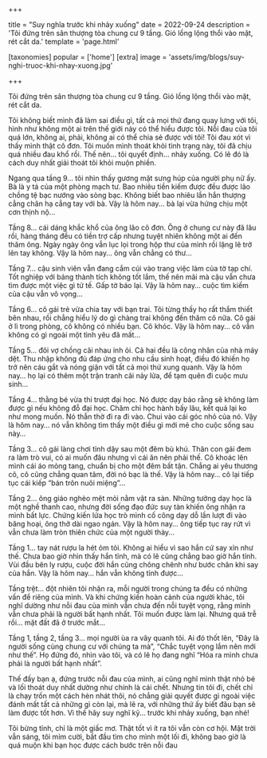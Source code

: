 +++

title = "Suy nghĩa trước khi nhảy xuống"
date = 2022-09-24
description = 'Tôi đứng trên sân thượng tòa chung cư 9 tầng. Gió lồng lộng thổi vào mặt, rét cắt da.'
template = 'page.html'

[taxonomies]
popular = ['home']
[extra]
image = 'assets/img/blogs/suy-nghi-truoc-khi-nhay-xuong.jpg'

+++

Tôi đứng trên sân thượng tòa chung cư 9 tầng. Gió lồng lộng thổi vào mặt, rét cắt da.

Tôi không biết mình đã làm sai điều gì, tất cả mọi thứ đang quay lưng với tôi, hình như không một ai trên thế giới này có thể hiểu được tôi. Nỗi đau của tôi quá lớn, không ai, phải, không ai có thể chia sẻ được với tôi! Tôi đau xót vì thấy mình thật cô đơn. Tôi muốn mình thoát khỏi tình trạng này, tôi đã chịu quá nhiều đau khổ rồi. Thế nên... tôi quyết định… nhảy xuống. Có lẽ đó là cách duy nhất giải thoát tôi khỏi muộn phiền.

Ngang qua tầng 9… tôi nhìn thấy gương mặt sưng húp của người phụ nữ ấy. Bà là y tá của một phòng mạch tư. Bao nhiêu tiền kiếm được đều được lão chồng tệ bạc nướng vào sòng bạc. Không biết bao nhiêu lần hắn thượng cẳng chân hạ cẳng tay với bà. Vậy là hôm nay... bà lại vừa hứng chịu một cơn thịnh nộ…

Tầng 8… cái dáng khắc khổ của ông lão cô đơn. Ông ở chung cư này đã lâu rồi, hàng tháng đều có tiền trợ cấp nhưng tuyệt nhiên không một ai đến thăm ông. Ngày ngày ông vẫn lục lọi trong hộp thư của mình rồi lặng lẽ trở lên tay không. Vậy là hôm nay… ông vẫn chẳng có thư…

Tầng 7… cậu sinh viên vẫn đang cắm cúi vào trang việc làm của tờ tạp chí. Tốt nghiệp với bảng thành tích không tốt lắm, thế nên mãi mà cậu vẫn chưa tìm được một việc gì tử tế. Gấp tờ báo lại. Vậy là hôm nay… cuộc tìm kiếm của cậu vẫn vô vọng…

Tầng 6… cô gái trẻ vừa chia tay với bạn trai. Tôi từng thấy họ rất thắm thiết bên nhau, rồi chẳng hiểu lý do gì chàng trai không đến thăm cô nữa. Cô gái ở lì trong phòng, cô không có nhiều bạn. Cô khóc. Vậy là hôm nay… cô vẫn không có gì ngoài một tình yêu đã mất…

Tầng 5… đôi vợ chồng cãi nhau inh ỏi. Cả hai đều là công nhân của nhà máy dệt. Thu nhập không đủ đáp ứng cho nhu cầu sinh hoạt, điều đó khiến họ trở nên cáu gắt và nóng giận với tất cả mọi thứ xung quanh. Vậy là hôm nay… họ lại có thêm một trận tranh cãi nảy lửa, để tạm quên đi cuộc mưu sinh…

Tầng 4… thằng bé vừa thi trượt đại học. Nó được dạy bảo rằng sẽ không làm được gì nếu không đỗ đại học. Chăm chỉ học hành bấy lâu, kết quả lại ko như mong muốn. Nó thẫn thờ đi ra đi vào. Chui vào cái góc nhỏ của nó. Vậy là hôm nay… nó vẫn không tìm thấy một điều gì mới mẻ cho cuộc sống sau này…

Tầng 3… cô gái làng chơi tỉnh dậy sau một đêm bù khú. Thân con gái đem ra làm trò vui, có ai muốn đâu nhưng vì cái ăn nên phải thế. Cô khoác lên mình cái áo mỏng tang, chuẩn bị cho một đêm bất tận. Chẳng ai yêu thương cô, cô cũng chẳng quan tâm, đời nó bạc là thế. Vậy là hôm nay… cô lại tiếp tục cái kiếp “bán trôn nuôi miệng”…

Tầng 2… ông giáo nghèo mệt mỏi nằm vật ra sàn. Những tưởng dạy học là một nghề thanh cao, nhưng đời sống đạo đức suy tàn khiến ông nhận ra mình bất lực. Chứng kiến lứa học trò mình cố công dạy dỗ lần lượt đi vào băng hoại, ông thở dài ngao ngán. Vậy là hôm nay… ông tiếp tục ray rứt vì vẫn chưa làm tròn thiên chức của một người thày…

Tầng 1… tay nát rượu la hét ỏm tỏi. Không ai hiểu vì sao hắn cứ say xỉn như thế. Chưa bao giờ nhìn thấy hắn tỉnh, mà có lẽ cũng chẳng bao giờ hắn tỉnh. Vùi đầu bên ly rượu, cuộc đời hắn cũng chông chênh như bước chân khi say của hắn. Vậy là hôm nay… hắn vẫn không tỉnh được…

Tầng trệt… đột nhiên tôi nhận ra, mỗi người trong chúng ta đều có những vấn đề riêng của mình. Và khi chứng kiến hoàn cảnh của người khác, tôi nghĩ dường như nỗi đau của mình vẫn chưa đến nỗi tuyệt vọng, rằng mình vẫn chưa phải là người bất hạnh nhất. Tôi muốn được làm lại. Nhưng quá trễ rồi… mặt đất đã ở trước mắt…

Tầng 1, tầng 2, tầng 3… mọi người ùa ra vây quanh tôi. Ai đó thốt lên, “Đây là người sống cùng chung cư với chúng ta mà”, “Chắc tuyệt vọng lắm nên mới như thế”. Họ đứng đó, nhìn vào tôi, và có lẽ họ đang nghĩ “Hóa ra mình chưa phải là người bất hạnh nhất”.

Thế đấy bạn ạ, đứng trước nỗi đau của mình, ai cũng nghĩ mình thật nhỏ bé và lối thoát duy nhất dường như chính là cái chết. Nhưng tin tôi đi, chết chỉ là chạy trốn một cách hèn nhát thôi, nó chẳng giải quyết được gì ngoài việc đánh mất tất cả những gì còn lại, mà lẽ ra, với những thứ ấy biết đâu bạn sẽ làm được tốt hơn. Vì thế hãy suy nghĩ kỹ... trước khi nhảy xuống, bạn nhé!

Tôi bừng tỉnh, chỉ là một giấc mơ. Thật tốt vì ít ra tôi vẫn còn cơ hội. Mặt trời vẫn sáng, tôi mỉm cười, bắt đầu tìm cho mình một lối đi, không bao giờ là quá muộn khi bạn học được cách bước trên nỗi đau
